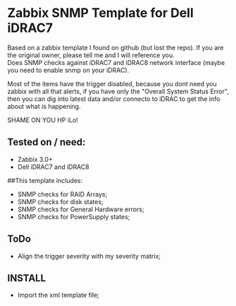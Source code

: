 # Zabbix SNMP Template for Dell iDRAC7

Based on a zabbix template I found on github (but lost the repo). If you are the original owner, please tell me and I will reference you. <br>
Does SNMP checks against iDRAC7 and iDRAC8 network interface (maybe you need to enable snmp on your iDRAC). <br>

Most of the items have the trigger disabled, because you dont need you zabbix with all that alerts, if you have only the "Overall System Status Error", then you can dig into latest data and/or connecto to iDRAC to get the info about what is happening.

SHAME ON YOU HP iLo!


## Tested on / need:
* Zabbix 3.0+
* Dell iDRAC7 and iDRAC8

##This template includes:
* SNMP checks for RAID Arrays;
* SNMP checks for disk states;
* SNMP checks for General Hardware errors;
* SNMP checks for PowerSupply states;

## ToDo
* Align the trigger severity with my severity matrix;

## INSTALL
* Import the xml template file;
